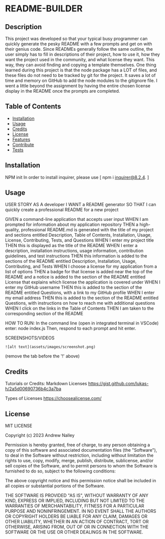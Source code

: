 # README-BUILDER

## Description

This project was developed so that your typical busy programmer can quickly generate the pesky README with a few prompts and get on with their genius code. Since READMEs generally follow the same outline, the user simply has to fill in descriptions of their project, how to use it, how they want the project used in the community, and what license they want. This way, they can avoid finding and copying a template themselves. One thing learned during this project is that the node package has a LOT of files, and these files do not need to be tracked by git for the project. It saves a lot of time and memory on GitHub to add the node modules to the gitignore file. I went a little beyond the assignment by having the entire chosen license display in the README once the prompts are completed. 

## Table of Contents 

- [Installation](#installation)
- [Usage](#usage)
- [Credits](#credits)
- [License](#license)
- [Features](#features)
- [Contribute](#contribute)
- [Tests](#tests)

## Installation

NPM init
In order to install inquirer, please use [ npm i inquirer@8.2.4. ]

## Usage

USER STORY
AS A developer
I WANT a README generator
SO THAT I can quickly create a professional README for a new project

GIVEN a command-line application that accepts user input
WHEN I am prompted for information about my application repository
THEN a high-quality, professional README.md is generated with the title of my project and sections entitled Description, Table of Contents, Installation, Usage, License, Contributing, Tests, and Questions
WHEN I enter my project title
THEN this is displayed as the title of the README
WHEN I enter a description, installation instructions, usage information, contribution guidelines, and test instructions
THEN this information is added to the sections of the README entitled Description, Installation, Usage, Contributing, and Tests
WHEN I choose a license for my application from a list of options
THEN a badge for that license is added near the top of the README and a notice is added to the section of the README entitled License that explains which license the application is covered under
WHEN I enter my GitHub username
THEN this is added to the section of the README entitled Questions, with a link to my GitHub profile
WHEN I enter my email address
THEN this is added to the section of the README entitled Questions, with instructions on how to reach me with additional questions
WHEN I click on the links in the Table of Contents
THEN I am taken to the corresponding section of the README


HOW TO RUN:
In the command line (open in integrated terminal in VSCode) enter: node index.js
Then, respond to each prompt and hit enter. 


SCREENSHOTS/VIDEOS

    ![alt text](assets/images/screenshot.png)
(remove the tab before the '!' above)

## Credits

Tutorials or Credits:
Markdown Licenses
https://gist.github.com/lukas-h/2a5d00690736b4c3a7ba

Types of Licenses
https://choosealicense.com/

## License

MIT LICENSE

Copyright (c) 2023 Andrew Nalley

Permission is hereby granted, free of charge, to any person obtaining a copy
of this software and associated documentation files (the "Software"), to deal
in the Software without restriction, including without limitation the rights
to use, copy, modify, merge, publish, distribute, sublicense, and/or sell
copies of the Software, and to permit persons to whom the Software is
furnished to do so, subject to the following conditions:

The above copyright notice and this permission notice shall be included in all
copies or substantial portions of the Software.

THE SOFTWARE IS PROVIDED "AS IS", WITHOUT WARRANTY OF ANY KIND, EXPRESS OR
IMPLIED, INCLUDING BUT NOT LIMITED TO THE WARRANTIES OF MERCHANTABILITY,
FITNESS FOR A PARTICULAR PURPOSE AND NONINFRINGEMENT. IN NO EVENT SHALL THE
AUTHORS OR COPYRIGHT HOLDERS BE LIABLE FOR ANY CLAIM, DAMAGES OR OTHER
LIABILITY, WHETHER IN AN ACTION OF CONTRACT, TORT OR OTHERWISE, ARISING FROM,
OUT OF OR IN CONNECTION WITH THE SOFTWARE OR THE USE OR OTHER DEALINGS IN THE
SOFTWARE.
